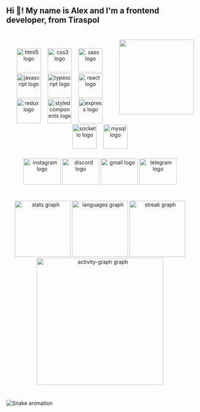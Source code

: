 <br clear="both">

<h2 align="left">Hi 👋! My name is Alex and I'm a frontend developer, from Tiraspol</h2>

###

<br clear="both">

<img align="right" height="200" src="https://media0.giphy.com/media/v1.Y2lkPTc5MGI3NjExNmRobXZuZHBzdWM0bHlncWpjNmpya3owOXQ0bmMzdG03MTh1ZGF5eSZlcD12MV9pbnRlcm5hbF9naWZfYnlfaWQmY3Q9Zw/105TPTlFrqaW1G/giphy.webp"  />

###

<div align="center">
  <img src="https://skillicons.dev/icons?i=html" height="65" alt="html5 logo"  />
  <img width="10" />
  <img src="https://skillicons.dev/icons?i=css" height="65" alt="css3 logo"  />
  <img width="10" />
  <img src="https://skillicons.dev/icons?i=sass" height="65" alt="sass logo"  />
  <img width="10" />
  <img src="https://skillicons.dev/icons?i=js" height="65" alt="javascript logo"  />
  <img width="10" />
  <img src="https://skillicons.dev/icons?i=ts" height="65" alt="typescript logo"  />
  <img width="10" />
  <img src="https://skillicons.dev/icons?i=react" height="65" alt="react logo"  />
  <img width="10" />
  <img src="https://skillicons.dev/icons?i=redux" height="65" alt="redux logo"  />
  <img width="10" />
  <img src="https://skillicons.dev/icons?i=styledcomponents" height="65" alt="styledcomponents logo"  />
  <img width="10" />
  <img src="https://skillicons.dev/icons?i=express" height="65" alt="express logo"  />
  <img width="10" />
  <img src="https://cdn.simpleicons.org/socketdotio/010101" height="65" alt="socketio logo"  />
  <img width="10" />
  <img src="https://skillicons.dev/icons?i=mysql" height="65" alt="mysql logo"  />
</div>

###

<div align="center">
  <img src="https://raw.githubusercontent.com/maurodesouza/profile-readme-generator/master/src/assets/icons/social/instagram/default.svg" width="100" height="70" alt="instagram logo"  />
  <img src="https://raw.githubusercontent.com/maurodesouza/profile-readme-generator/master/src/assets/icons/social/discord/default.svg" width="100" height="70" alt="discord logo"  />
  <img src="https://raw.githubusercontent.com/maurodesouza/profile-readme-generator/master/src/assets/icons/social/gmail/default.svg" width="100" height="70" alt="gmail logo"  />
  <img src="https://raw.githubusercontent.com/maurodesouza/profile-readme-generator/master/src/assets/icons/social/telegram/default.svg" width="100" height="70" alt="telegram logo"  />
</div>

###

<br clear="both">

<div align="center">
  <img src="https://github-readme-stats.vercel.app/api?username=AlexShatokhin&hide_title=false&hide_rank=true&show_icons=true&include_all_commits=true&count_private=true&disable_animations=false&theme=dracula&locale=en&hide_border=false&order=1" height="150" alt="stats graph"  />
  <img src="https://github-readme-stats.vercel.app/api/top-langs?username=AlexShatokhin&locale=en&hide_title=false&layout=compact&card_width=320&langs_count=4&theme=dracula&hide_border=false&order=2" height="150" alt="languages graph"  />
  <img src="https://streak-stats.demolab.com?user=AlexShatokhin&locale=en&mode=weekly&theme=dracula&hide_border=false&border_radius=5&order=3" height="150" alt="streak graph"  />
  <img src="https://github-readme-activity-graph.vercel.app/graph?username=AlexShatokhin&radius=20&theme=github-dark-dimmed&area=true&order=5&hide_title=true&hide_border=true" height="340" alt="activity-graph graph"  />
</div>

###

<br clear="both">

<img src="https://raw.githubusercontent.com/AlexShatokhin/AlexShatokhin/output/snake.svg" alt="Snake animation" />

###
